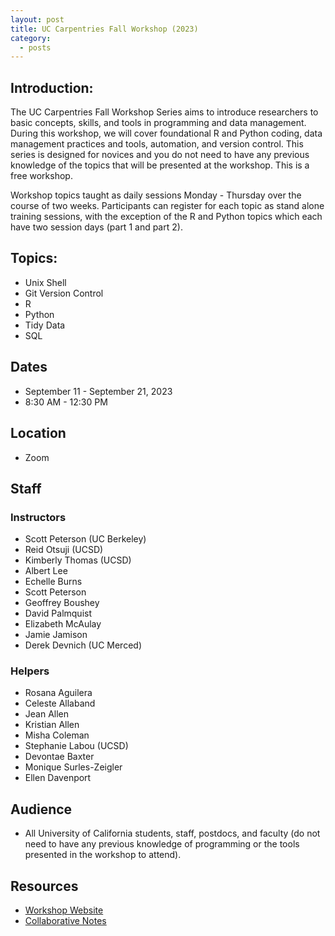 ```yaml
---
layout: post
title: UC Carpentries Fall Workshop (2023)
category:
  - posts
---
```


## Introduction:

The UC Carpentries Fall Workshop Series aims to introduce researchers to basic concepts, skills, and tools in programming and data management. During this workshop, we will cover foundational R and Python coding, data management practices and tools, automation, and version control. This series is designed for novices and you do not need to have any previous knowledge of the topics that will be presented at the workshop. This is a free workshop.

Workshop topics taught as daily sessions Monday - Thursday over the course of two weeks. Participants can register for each topic as stand alone training sessions, with the exception of the R and Python topics which each have two session days (part 1 and part 2).


## Topics:

* Unix Shell
* Git Version Control
* R
* Python
* Tidy Data
* SQL


## Dates

* September 11 - September 21, 2023
* 8:30 AM - 12:30 PM


## Location

* Zoom


## Staff

### Instructors
* Scott Peterson (UC Berkeley)
* Reid Otsuji (UCSD)
* Kimberly Thomas (UCSD)
* Albert Lee
* Echelle Burns
* Scott Peterson
* Geoffrey Boushey
* David Palmquist
* Elizabeth McAulay
* Jamie Jamison
* Derek Devnich (UC Merced)

### Helpers
* Rosana Aguilera
* Celeste Allaband
* Jean Allen
* Kristian Allen
* Misha Coleman
* Stephanie Labou (UCSD)
* Devontae Baxter
* Monique Surles-Zeigler
* Ellen Davenport

## Audience

* All University of California students, staff, postdocs, and faculty (do not need to have any previous knowledge of programming or the tools presented in the workshop to attend).


## Resources

* [Workshop Website](https://ucsdlib.github.io/2023-09-11-uc-carpentries/)
* [Collaborative Notes](https://hackmd.io/vfJr8dEaQn-bKG2XoWZexw?edit)
